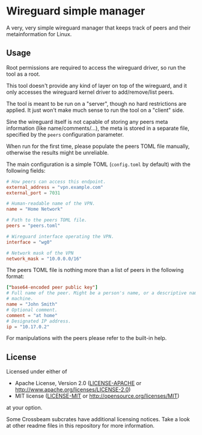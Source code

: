 # Wireguard simple manager

A very, very simple wireguard manager that keeps track of peers and their
metainformation for Linux.

## Usage

Root permissions are required to access the wireguard driver, so run the tool
as a root.

This tool doesn't provide any kind of layer on top of the wireguard, and it
only accesses the wireguard kernel driver to add/remove/list peers.

The tool is meant to be run on a "server", though no hard restrictions are
applied. It just won't make much sense to run the tool on a "client" side.

Sine the wireguard itself is not capable of storing any peers meta information
(like name/comments/...), the meta is stored in a separate file, specified by
the `peers` configuration parameter.

When run for the first time, please populate the peers TOML file manually,
otherwise the results might be unreliable.

The main configuration is a simple TOML (`config.toml` by default) with the
following fields:

```toml
# How peers can access this endpoint.
external_address = "vpn.example.com"
external_port = 7031

# Human-readable name of the VPN.
name = "Home Network"

# Path to the peers TOML file.
peers = "peers.toml"

# Wireguard interface operating the VPN.
interface = "wg0"

# Network mask of the VPN
network_mask = "10.0.0.0/16"
```

The peers TOML file is nothing more than a list of peers in the following
format:

```toml
["base64-encoded peer public key"]
# Full name of the peer. Might be a person's name, or a descriptive name of the
# machine.
name = "John Smith"
# Optional comment.
comment = "at home"
# Designated IP address.
ip = "10.17.0.2"
```

For manipulations with the peers please refer to the built-in help.

## License

Licensed under either of

 * Apache License, Version 2.0 ([LICENSE-APACHE](LICENSE-APACHE) or http://www.apache.org/licenses/LICENSE-2.0)
 * MIT license ([LICENSE-MIT](LICENSE-MIT) or http://opensource.org/licenses/MIT)

at your option.

Some Crossbeam subcrates have additional licensing notices.
Take a look at other readme files in this repository for more information.
